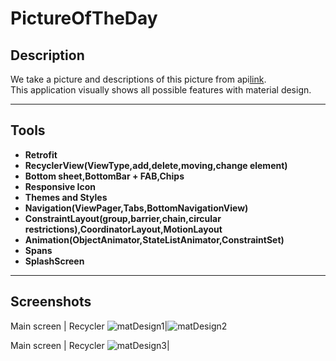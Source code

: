# PictureOfTheDay

## Description

We take a picture and descriptions of this picture from api[link](https://api.github.com).<br/>
This application visually shows all possible features with material design.

---

## Tools

- **Retrofit**<br/>
- **RecyclerView(ViewType,add,delete,moving,change element)**<br/>
- **Bottom sheet,BottomBar + FAB,Chips**<br/>
- **Responsive Icon**<br/>
- **Themes and Styles**<br/>
- **Navigation(ViewPager,Tabs,BottomNavigationView)**<br/>
- **ConstraintLayout(group,barrier,chain,circular restrictions),CoordinatorLayout,MotionLayout**<br/>
- **Animation(ObjectAnimator,StateListAnimator,ConstraintSet)**<br/>
- **Spans**<br/>
- **SplashScreen**<br/>

---
## Screenshots

Main screen | Recycler 
![matDesign1](https://user-images.githubusercontent.com/84197411/152339453-06988c6b-bd4d-48c1-affd-22b454660cda.png)|![matDesign2](https://user-images.githubusercontent.com/84197411/152339864-6e7e5a35-3a0c-4245-bd5b-0eab493a6eef.png)

Main screen | Recycler 
![matDesign3](https://user-images.githubusercontent.com/84197411/152339862-4b041ed1-1fdf-4bba-8fe4-3536113ebc49.png)|

